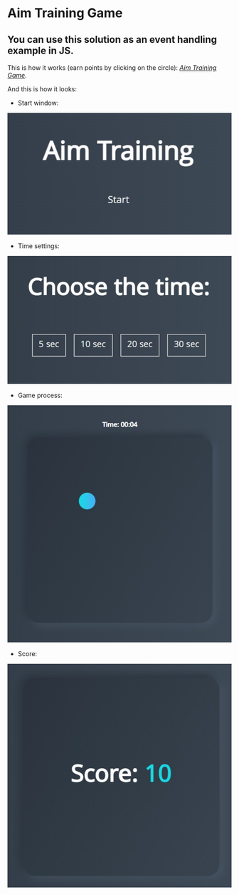 # Aim Training Game

## You can use this solution as an event handling example in JS.

This is how it works (earn points by clicking on the circle): *[Aim Training Game](https://markoviv.github.io/AimTrainingGame/)*.

And this is how it looks:

+ Start window:

[![Aim Training Game: start window](/aim%20training%20start.jpg "Aim Training Game: start window")](https://markoviv.github.io/AimTrainingGame/)
+ Time settings:

[![Aim Training Game: time settings](/aim%20training%20time.jpg "Aim Training Game: time settings")](https://markoviv.github.io/AimTrainingGame/)
+ Game process:

[![Aim Training Game: game process](/aim%20training%20game.jpg "Aim Training Game: game process")](https://markoviv.github.io/AimTrainingGame/)
+ Score:

[![Aim Training Game: score](/aim%20training%20score.jpg "Aim Training Game: score")](https://markoviv.github.io/AimTrainingGame/)
